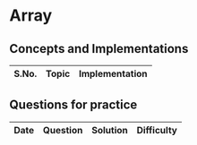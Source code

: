 # Array 

## Concepts and Implementations

| S.No. | Topic | Implementation |
| ---  | ------ | -------------- |

## Questions for practice
| Date | Question | Solution | Difficulty |
| ---  | ------ | -------------- | ----- |